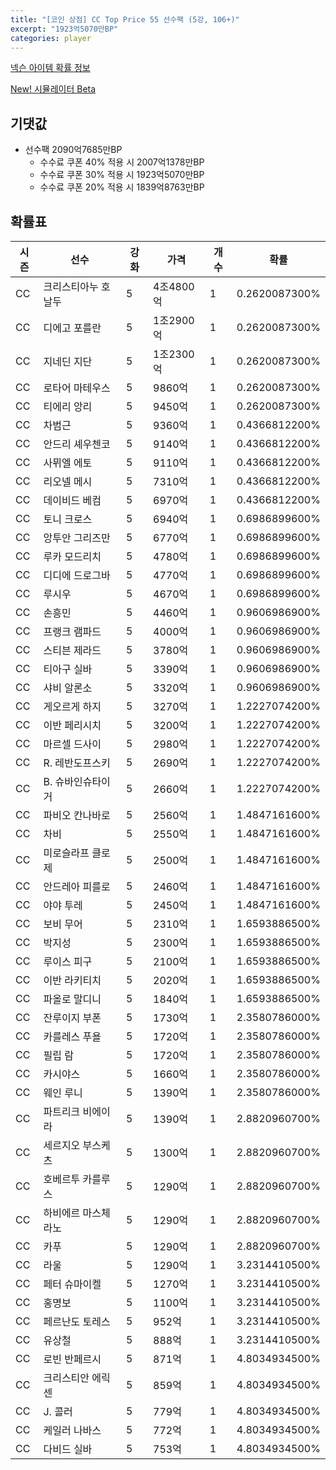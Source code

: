 ```yaml
---
title: "[코인 상점] CC Top Price 55 선수팩 (5강, 106+)"
excerpt: "1923억5070만BP"
categories: player
---
```

[넥슨 아이템 확률 정보](http://iteminfo.nexon.com/probability/fco?sn=7604)

[New! 시뮬레이터 Beta](/simulator/7604)
## 기댓값
- 선수팩 2090억7685만BP
  - 수수료 쿠폰 40% 적용 시 2007억1378만BP
  - 수수료 쿠폰 30% 적용 시 1923억5070만BP
  - 수수료 쿠폰 20% 적용 시 1839억8763만BP


## 확률표

|시즌|선수|강화|가격|개수|확률|
|---|---|---|---|---|---|
|CC|크리스티아누 호날두|5|4조4800억|1|0.2620087300%|
|CC|디에고 포를란|5|1조2900억|1|0.2620087300%|
|CC|지네딘 지단|5|1조2300억|1|0.2620087300%|
|CC|로타어 마테우스|5|9860억|1|0.2620087300%|
|CC|티에리 앙리|5|9450억|1|0.2620087300%|
|CC|차범근|5|9360억|1|0.4366812200%|
|CC|안드리 셰우첸코|5|9140억|1|0.4366812200%|
|CC|사뮈엘 에토|5|9110억|1|0.4366812200%|
|CC|리오넬 메시|5|7310억|1|0.4366812200%|
|CC|데이비드 베컴|5|6970억|1|0.4366812200%|
|CC|토니 크로스|5|6940억|1|0.6986899600%|
|CC|앙투안 그리즈만|5|6770억|1|0.6986899600%|
|CC|루카 모드리치|5|4780억|1|0.6986899600%|
|CC|디디에 드로그바|5|4770억|1|0.6986899600%|
|CC|루시우|5|4670억|1|0.6986899600%|
|CC|손흥민|5|4460억|1|0.9606986900%|
|CC|프랭크 램파드|5|4000억|1|0.9606986900%|
|CC|스티븐 제라드|5|3780억|1|0.9606986900%|
|CC|티아구 실바|5|3390억|1|0.9606986900%|
|CC|샤비 알론소|5|3320억|1|0.9606986900%|
|CC|게오르게 하지|5|3270억|1|1.2227074200%|
|CC|이반 페리시치|5|3200억|1|1.2227074200%|
|CC|마르셀 드사이|5|2980억|1|1.2227074200%|
|CC|R. 레반도프스키|5|2690억|1|1.2227074200%|
|CC|B. 슈바인슈타이거|5|2660억|1|1.2227074200%|
|CC|파비오 칸나바로|5|2560억|1|1.4847161600%|
|CC|차비|5|2550억|1|1.4847161600%|
|CC|미로슬라프 클로제|5|2500억|1|1.4847161600%|
|CC|안드레아 피를로|5|2460억|1|1.4847161600%|
|CC|야야 투레|5|2450억|1|1.4847161600%|
|CC|보비 무어|5|2310억|1|1.6593886500%|
|CC|박지성|5|2300억|1|1.6593886500%|
|CC|루이스 피구|5|2100억|1|1.6593886500%|
|CC|이반 라키티치|5|2020억|1|1.6593886500%|
|CC|파올로 말디니|5|1840억|1|1.6593886500%|
|CC|잔루이지 부폰|5|1730억|1|2.3580786000%|
|CC|카를레스 푸욜|5|1720억|1|2.3580786000%|
|CC|필립 람|5|1720억|1|2.3580786000%|
|CC|카시야스|5|1660억|1|2.3580786000%|
|CC|웨인 루니|5|1390억|1|2.3580786000%|
|CC|파트리크 비에이라|5|1390억|1|2.8820960700%|
|CC|세르지오 부스케츠|5|1300억|1|2.8820960700%|
|CC|호베르투 카를루스|5|1290억|1|2.8820960700%|
|CC|하비에르 마스체라노|5|1290억|1|2.8820960700%|
|CC|카푸|5|1290억|1|2.8820960700%|
|CC|라울|5|1290억|1|3.2314410500%|
|CC|페터 슈마이켈|5|1270억|1|3.2314410500%|
|CC|홍명보|5|1100억|1|3.2314410500%|
|CC|페르난도 토레스|5|952억|1|3.2314410500%|
|CC|유상철|5|888억|1|3.2314410500%|
|CC|로빈 반페르시|5|871억|1|4.8034934500%|
|CC|크리스티안 에릭센|5|859억|1|4.8034934500%|
|CC|J. 콜러|5|779억|1|4.8034934500%|
|CC|케일러 나바스|5|772억|1|4.8034934500%|
|CC|다비드 실바|5|753억|1|4.8034934500%|

